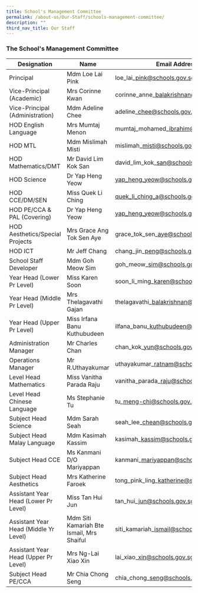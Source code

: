 ```yaml
---
title: School's Management Committee
permalink: /about-us/Our-Staff/schools-management-committee/
description: ""
third_nav_title: Our Staff
---
```

### **The School's Management Committee**
| Designation | Name | Email Address |
| -------- | -------- | -------- |
| Principal| Mdm Loe Lai Pink| loe\_lai\_pink@schools.gov.sg|
| Vice-Principal (Academic) | Mrs Corinne Kwan | corinne\_anne\_balakrishnan@schools.gov.sg |
|Vice-Principal (Administration)|Mdm Adeline Chee|adeline\_chee@schools.gov.sg|
|HOD English Language|Mrs Mumtaj Menon|mumtaj\_mohamed\_ibrahim@schools.gov.sg
|HOD MTL|Mdm Mislimah Misti|mislimah\_misti@schools.gov.sg|
|HOD Mathematics/DMT|Mr David Lim Kok San|david\_lim\_kok\_san@schools.gov.sg
|HOD Science|Dr Yap Heng Yeow|yap_heng_yeow@schools.gov.sg|
|HOD CCE/DM/SEN|Miss Quek Li Ching|quek_li_ching_a@schools.gov.sg|
|HOD PE/CCA & PAL (Covering)|Dr Yap Heng Yeow|yap_heng_yeow@schools.gov.sg|
|HOD Aesthetics/Special Projects|Mrs Grace Ang Tok Sen Aye|grace\_tok\_sen\_aye@schools.gov.sg|
|HOD ICT|Mr Jeff Chang|chang\_jin\_peng@schools.gov.sg|
|School Staff Developer|Mdm Goh Meow Sim|goh\_meow\_sim@schools.gov.sg|
|Year Head (Lower Pr Level)|Miss Karen Soon|soon\_li\_ming\_karen@schools.gov.sg|
|Year Head (Middle Pr Level)|Mrs Thelagavathi Gajan|thelagavathi\_balakrishnan@schools.gov.sg|
|Year Head (Upper Pr Level)|Miss Irfana Banu Kuthubudeen|ilfana\_banu\_kuthubudeen@schools.gov.sg|
|Administration Manager|Mr Charles Chan|chan\_kok\_yun@schools.gov.sg|
|Operations Manager|Mr R.Uthayakumar|uthayakumar\_ratnam@schools.gov.sg|
|Level Head Mathematics|Miss Vanitha Parada Raju|vanitha\_parada\_raju@schools.gov.sg|
|Level Head Chinese Language|Ms Stephanie Tu|tu\_meng-chi@schools.gov.sg|
|Subject Head Science|Mdm Sarah Seah|seah\_lee\_chean@schools.gov.sg|
|Subject Head Malay Language|Mdm Kasimah Kassim|kasimah\_kassim@schools.gov.sg|
|Subject Head CCE|Ms Kanmani D/O Mariyappan|kanmani\_mariyappan@schools.gov.sg|
|Subject Head Aesthetics|Mrs Katherine Faroek|tong\_pink\_ling\_katherine@schools.gov.sg|
|Assistant Year Head (Lower Pr Level)|Miss Tan Hui Jun|tan\_hui\_jun@schools.gov.sg|
|Assistant Year Head (Middle Yr Level)|Mdm Siti Kamariah Bte Ismail, Mrs Shaiful|siti\_kamariah\_ismail@schools.gov.sg|
|Assistant Year Head (Upper Pr Level)|Mrs Ng-Lai Xiao Xin|lai\_xiao\_xin@schools.gov.sg|
|Subject Head PE/CCA|Mr Chia Chong Seng|chia\_chong\_seng@schools.gov.sg|